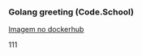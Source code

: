 ### Golang greeting (Code.School)

[Imagem no dockerhub](https://hub.docker.com/r/josecjr/golanggreeting)

111
